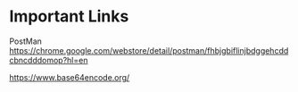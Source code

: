 # Important Links

PostMan
https://chrome.google.com/webstore/detail/postman/fhbjgbiflinjbdggehcddcbncdddomop?hl=en


https://www.base64encode.org/
